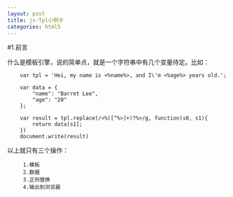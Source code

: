 ```yaml
---
layout: post
title: js-Tpl小例子
categories: html5
---
```


#1.前言

什么是模板引擎，说的简单点，就是一个字符串中有几个变量待定。比如：

		var tpl = 'Hei, my name is <%name%>, and I\'m <%age%> years old.';

		var data = {
		    "name": "Barret Lee",
		    "age": "20"
		};
		 
		var result = tpl.replace(/<%([^%>]+)?%>/g, function(s0, s1){
		    return data[s1];
		})
		document.write(result)

以上就只有三个操作：
		
		 1.模板
		 2.数据
		 3.正则替换
		 4.输出到浏览器
